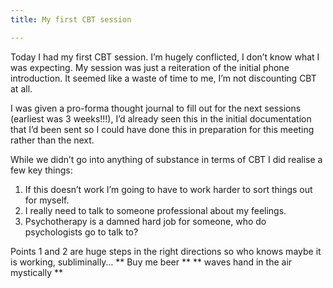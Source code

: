 ```yaml
---
title: My first CBT session

---
```

Today I had my first CBT session. I’m hugely conflicted, I don’t know what I was expecting. My session was just a reiteration of the initial phone introduction. It seemed like a waste of time to me, I’m not discounting CBT at all.

I was given a pro-forma thought journal to fill out for the next sessions (earliest was 3 weeks!!!), I’d already seen this in the initial documentation that I’d been sent so I could have done this in preparation for this meeting rather than the next.

While we didn’t go into anything of substance in terms of CBT I did realise a few key things:

1. If this doesn’t work I’m going to have to work harder to sort things out for myself.
2. I really need to talk to someone professional about my feelings.
3. Psychotherapy is a damned hard job for someone, who do psychologists go to talk to?

Points 1 and 2 are huge steps in the right directions so who knows maybe it is working, subliminally… ** Buy me beer ** ** waves hand in the air mystically **
